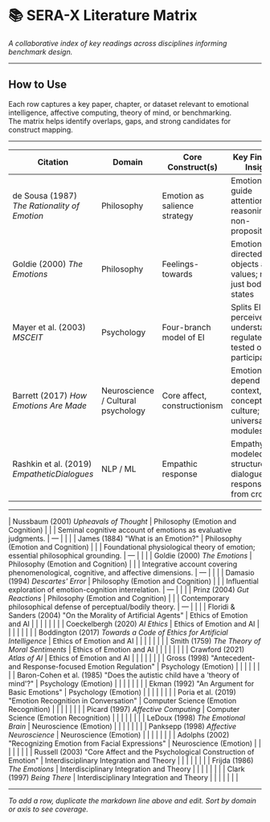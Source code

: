 
# 📚 SERA-X Literature Matrix
*A collaborative index of key readings across disciplines informing benchmark design.*

---

## How to Use

Each row captures a key paper, chapter, or dataset relevant to emotional intelligence, affective computing, theory of mind, or benchmarking.  
The matrix helps identify overlaps, gaps, and strong candidates for construct mapping.

---

| Citation | Domain | Core Construct(s) | Key Finding / Insight | Relevance | Dataset Used | Replication Quality | Notes |
|----------|--------|--------------------|------------------------|-----------|-------------|----------------------|-------|
| de Sousa (1987) *The Rationality of Emotion* | Philosophy | Emotion as salience strategy | Emotions guide attention and reasoning non-propositionally |  | — | High (theoretical) | Foundation for non-binary, gradient model of EI |
| Goldie (2000) *The Emotions* | Philosophy | Feelings-towards | Emotions are directed at objects and values; not just bodily states |  | — | High (theoretical) | Supports separate “Sense” vs. “Explain” axes |
| Mayer et al. (2003) *MSCEIT* | Psychology | Four-branch model of EI | Splits EI into perceive, use, understand, regulate; tested on 5k+ participants |  | MSCEIT battery | High | Guides SERA separation and multi-score approach |
| Barrett (2017) *How Emotions Are Made* | Neuroscience / Cultural psychology | Core affect, constructionism | Emotions depend on context, concepts, culture; not universal modules |  | None; argues against basic-emotion datasets | Medium | Informs “Adapt” axis + Experience Pack need |
| Rashkin et al. (2019) *EmpatheticDialogues* | NLP / ML | Empathic response | Empathy modeled as structured dialogue; gold responses from crowd |  | EmpatheticDialogues | High | Informs SERA “Respond” axis; HES scoring baseline |

---
| Nussbaum (2001) *Upheavals of Thought* | Philosophy (Emotion and Cognition) |  |  | Seminal cognitive account of emotions as evaluative judgments. | — |  |  |
| James (1884) "What is an Emotion?" | Philosophy (Emotion and Cognition) |  |  | Foundational physiological theory of emotion; essential philosophical grounding. | — |  |  |
| Goldie (2000) *The Emotions* | Philosophy (Emotion and Cognition) |  |  | Integrative account covering phenomenological, cognitive, and affective dimensions. | — |  |  |
| Damasio (1994) *Descartes' Error* | Philosophy (Emotion and Cognition) |  |  | Influential exploration of emotion-cognition interrelation. | — |  |  |
| Prinz (2004) *Gut Reactions* | Philosophy (Emotion and Cognition) |  |  | Contemporary philosophical defense of perceptual/bodily theory. | — |  |  |
| Floridi & Sanders (2004) "On the Morality of Artificial Agents" | Ethics of Emotion and AI |  |  |  |  |  |  |
| Coeckelbergh (2020) *AI Ethics* | Ethics of Emotion and AI |  |  |  |  |  |  |
| Boddington (2017) *Towards a Code of Ethics for Artificial Intelligence* | Ethics of Emotion and AI |  |  |  |  |  |  |
| Smith (1759) *The Theory of Moral Sentiments* | Ethics of Emotion and AI |  |  |  |  |  |  |
| Crawford (2021) *Atlas of AI* | Ethics of Emotion and AI |  |  |  |  |  |  |
| Gross (1998) "Antecedent- and Response-focused Emotion Regulation" | Psychology (Emotion) |  |  |  |  |  |  |
| Baron-Cohen et al. (1985) "Does the autistic child have a 'theory of mind'?" | Psychology (Emotion) |  |  |  |  |  |  |
| Ekman (1992) "An Argument for Basic Emotions" | Psychology (Emotion) |  |  |  |  |  |  |
| Poria et al. (2019) "Emotion Recognition in Conversation" | Computer Science (Emotion Recognition) |  |  |  |  |  |  |
| Picard (1997) *Affective Computing* | Computer Science (Emotion Recognition) |  |  |  |  |  |  |
| LeDoux (1998) *The Emotional Brain* | Neuroscience (Emotion) |  |  |  |  |  |  |
| Panksepp (1998) *Affective Neuroscience* | Neuroscience (Emotion) |  |  |  |  |  |  |
| Adolphs (2002) "Recognizing Emotion from Facial Expressions" | Neuroscience (Emotion) |  |  |  |  |  |  |
| Russell (2003) "Core Affect and the Psychological Construction of Emotion" | Interdisciplinary Integration and Theory |  |  |  |  |  |  |
| Frijda (1986) *The Emotions* | Interdisciplinary Integration and Theory |  |  |  |  |  |  |
| Clark (1997) *Being There* | Interdisciplinary Integration and Theory |  |  |  |  |  |  |

---

*To add a row, duplicate the markdown line above and edit. Sort by domain or axis to see coverage.*
